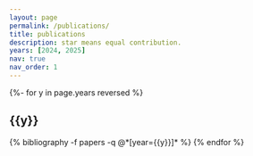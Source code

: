 ```yaml
---
layout: page
permalink: /publications/
title: publications
description: star means equal contribution.
years: [2024, 2025]
nav: true
nav_order: 1
---
```

<!-- _pages/publications.md -->
<div class="publications">

{%- for y in page.years reversed %}
  <h2 class="year">{{y}}</h2>
  {% bibliography -f papers -q @*[year={{y}}]* %}
{% endfor %}

</div>
